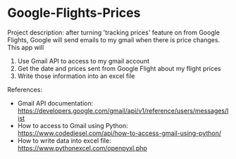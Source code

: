 # Google-Flights-Prices
Project description: after turning 'tracking prices' feature on from Google Flights, Google will send emails to my gmail when there is price changes. This app will 
  1. Use Gmail API to access to my gmail account 
  2. Get the date and prices sent from Google Flight about my flight prices
  3. Write those information into an excel file
  
References:
* Gmail API documentation: https://developers.google.com/gmail/api/v1/reference/users/messages/list
* How to access to Gmail using Python: https://www.codediesel.com/api/how-to-access-gmail-using-python/
* How to write data into excel file: https://www.pythonexcel.com/openpyxl.php
